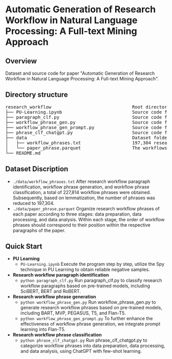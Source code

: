 # Automatic Generation of Research Workflow in Natural Language Processing: A Full-text Mining Approach

## Overview
Dataset and source code for paper "Automatic Generation of Research Workflow in Natural Language Processing: A Full-text Mining Approach".

## Directory structure
<pre>
research_workflow                              Root directory
├── PU-Learning.ipynb                          Source code for PU Learning to obtain reliable negative samples
├── paragraph_clf.py                           Source code for research workflow paragraph identification based on pre-trained models
├── workflow_phrase_gen.py                     Source code for workflow phrase generation using pre-trained models
├── workflow_phrase_gen_prompt.py              Source code for workflow phrase generation using pre-trained models with prompt learning
├── phrase_clf_chatgpt.py                      Source code for workflow phrase classification using ChatGPT
├── data                                       Dataset folder
│   ├── workflow_phrases.txt                   197,304 research workflow phrases
│   └── paper_phrase.parquet                   The workflows in three research stage of  NLP papers
└── README.md
</pre>

## Dataset Discription
  - <code>./data/workflow_phrases.txt</code> After research workflow paragraph identification, workflow phrase generation, and workflow phrase classification, a total of 227,814 workflow phrases were obtained. Subsequently, based on lemmatization, the number of phrases was reduced to 197,304.
  - <code>./data/paper_phrase.parquet</code> Organize research workflow phrases of each paper according to three stages: data preparation, data processing, and data analysis. Within each stage, the order of workflow phrases should correspond to their position within the respective paragraphs of the paper.

## Quick Start
 - <b>PU Learning</b>
   - <code>PU-Learning.ipynb</code> Execute the program step by step, utilize the Spy technique in PU Learning to obtain reliable negative samples.
 - <b>Research workflow paragraph identification</b>
   - <code>python paragraph_clf.py</code> Run paragraph_clf.py to classify research workflow paragraphs based on pre-trained models, including SciBERT, BERT and RoBERT.
 - <b>Research workflow phrase generation</b>
   - <code>python workflow_phrase_gen.py</code> Run workflow_phrase_gen.py to generate research workflow phrases based on pre-trained models, including BART, MVP, PEGASUS, T5, and Flan-T5.
   - <code>python workflow_phrase_gen_prompt.py</code> To further enhance the effectiveness of workflow phrase generation, we integrate prompt learning into Flan-T5.
 - <b>Research workflow phrase classification</b>
   - <code>python phrase_clf_chatgpt.py</code> Run phrase_clf_chatgpt.py to categorize workflow phrases into data preparation, data processing, and data analysis, using ChatGPT with few-shot learning.

